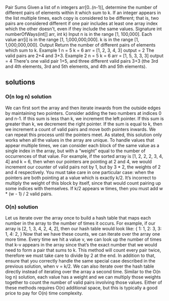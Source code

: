 Pair Sums
Given a list of n integers arr[0..(n-1)], determine the number of different pairs of elements within it which sum to k.
If an integer appears in the list multiple times, each copy is considered to be different; that is, two pairs are considered different if one pair includes at least one array index which the other doesn't, even if they include the same values.
Signature
int numberOfWays(int[] arr, int k)
Input
n is in the range [1, 100,000].
Each value arr[i] is in the range [1, 1,000,000,000].
k is in the range [1, 1,000,000,000].
Output
Return the number of different pairs of elements which sum to k.
Example 1
n = 5
k = 6
arr = [1, 2, 3, 4, 3]
output = 2
The valid pairs are 2+4 and 3+3.
Example 2
n = 5
k = 6
arr = [1, 5, 3, 3, 3]
output = 4
There's one valid pair 1+5, and three different valid pairs 3+3 (the 3rd and 4th elements, 3rd and 5th elements, and 4th and 5th elements).

## solutions
### O(n log n) solution
We can first sort the array and then iterate inwards from the outside edges by maintaining two pointers. Consider adding the two numbers at indices 0 and n-1. If this sum is less than k, we increment the left pointer. If this sum is greater than k, we decrement the right pointer. If the sum is equal to k, then we increment a count of valid pairs and move both pointers inwards. We can repeat this process until the pointers meet.
As stated, this solution only works when all the values in the array are unique. To handle values that appear multiple times, we can consider each block of the same value as a single index in the array, but with a “weight” equal to the number of occurrences of that value. For example, if the sorted array is [1, 2, 2, 2, 3, 4, 4] and k = 6, then when our pointers are pointing at 2 and 4, we would increment our counter of valid pairs not by 1, but by 3 * 2, the weights of 2 and 4 respectively.
You must take care in one particular case: when the pointers are both pointing at a value which is exactly k/2. It’s incorrect to multiply the weight of this block by itself, since that would count pairing up some indices with themselves. If k/2 appears w times, then you must add w * (w - 1) / 2 valid pairs.

### O(n) solution
Let us iterate over the array once to build a hash table that maps each number in the array to the number of times it occurs. For example, if our array is [2, 1, 3, 4, 2, 4, 2], then our hash table would look like:
{
  1: 1, 
  2: 3, 
  3: 1, 
  4: 2,
}
Now that we have these counts, we can iterate over the array one more time. Every time we hit a value v, we can look up the number of times that k-v appears in the array since that’s the exact number that we would need to form a pair that sums to k. This method will count every pair twice, therefore we must take care to divide by 2 at the end. In addition to that, ensure that you correctly handle the same special case described in the previous solution, when v = k/2.
We can also iterate over the hash table directly instead of iterating over the array a second time. Similar to the O(n log n) solution, each value has a weight and we can multiply those weights together to count the number of valid pairs involving those values.
Either of these methods requires O(n) additional space, but this is typically a good price to pay for O(n) time complexity.